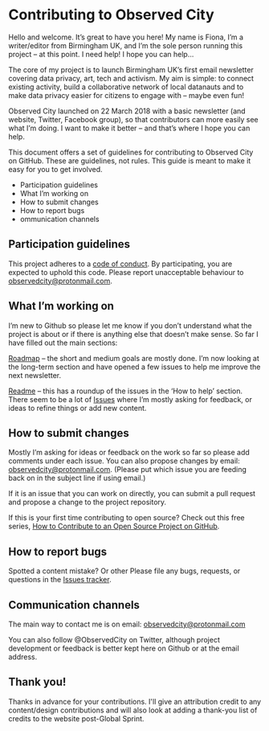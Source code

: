 # Contributing to Observed City

Hello and welcome. It’s great to have you here! My name is Fiona, I’m a writer/editor from Birmingham UK, and I’m the sole person running this project – at this point. I need help! I hope you can help…

The core of my project is to launch Birmingham UK’s first email newsletter covering data privacy, art, tech and activism. My aim is simple: to connect existing activity, build a collaborative network of local datanauts and to make data privacy easier for citizens to engage with – maybe even fun!

Observed City launched on 22 March 2018 with a basic newsletter (and website, Twitter, Facebook group), so that contributors can more easily see what I’m doing. I want to make it better – and that’s where I hope you can help.

This document offers a set of guidelines for contributing to Observed City on GitHub. These are guidelines, not rules. This guide is meant to make it easy for you to get involved.

* Participation guidelines
* What I’m working on
* How to submit changes
* How to report bugs
* ommunication channels

## Participation guidelines

This project adheres to a [code of conduct](https://github.com/fionacu/kickstart-the-city/blob/master/CODE_OF_CONDUCT.md). By participating, you are expected to uphold this code. Please report unacceptable behaviour to observedcity@protonmail.com.

## What I’m working on

I’m new to Github so please let me know if you don’t understand what the project is about or if there is anything else that doesn’t make sense. So far I have filled out the main sections: 

[Roadmap](https://github.com/fionacu/kickstart-the-city/blob/master/Roadmap.md) – the short and medium goals are mostly done. I’m now looking at the long-term section and have opened a few issues to help me improve the next newsletter.

[Readme](https://github.com/fionacu/kickstart-the-city/blob/master/README.md) – this has a roundup of the issues in the ‘How to help’ section. There seem to be a lot of [Issues](https://github.com/fionacu/kickstart-the-city/issues) where I’m mostly asking for feedback, or ideas to refine things or add new content. 

## How to submit changes

Mostly I’m asking for ideas or feedback on the work so far so please add comments under each issue. You can also propose changes by email: observedcity@protonmail.com. (Please put which issue you are feeding back on in the subject line if using email.)

If it is an issue that you can work on directly, you can submit a pull request and propose a change to the project repository.

If this is your first time contributing to open source? Check out this free series, [How to Contribute to an Open Source Project on GitHub](https://egghead.io/series/how-to-contribute-to-an-open-source-project-on-github).

## How to report bugs
Spotted a content mistake? Or other Please file any bugs, requests, or questions in the [Issues tracker](https://github.com/fionacu/kickstart-the-city/issues). 

## Communication channels

The main way to contact me is on email: observedcity@protonmail.com

You can also follow @ObservedCity on Twitter, although project development or feedback is better kept here on Github or at the email address. 

## Thank you!

Thanks in advance for your contributions. I'll give an attribution credit to any content/design contributions and will also look at adding a thank-you list of credits to the website post-Global Sprint. 
